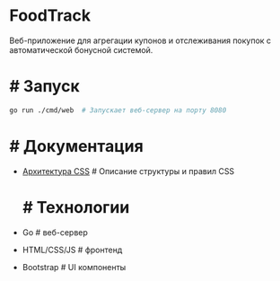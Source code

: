   # FoodTrack

Веб-приложение для агрегации купонов и отслеживания покупок с автоматической бонусной системой.

  #  # Запуск

```bash
go run ./cmd/web  # Запускает веб-сервер на порту 8080
```

  #  # Документация

- [Архитектура CSS](docs/css.architect.md)  # Описание структуры и правил CSS

  #  # Технологии

- Go  # веб-сервер
- HTML/CSS/JS  # фронтенд
- Bootstrap  # UI компоненты